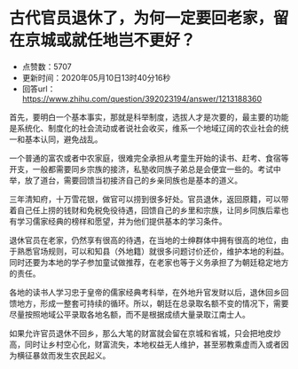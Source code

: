 # 古代官员退休了，为何一定要回老家，留在京城或就任地岂不更好？
- 点赞数：5707
- 更新时间：2020年05月10日13时40分16秒
- 回答url：https://www.zhihu.com/question/392023194/answer/1213188360
<body>
 <p data-pid="XGdb5nuJ">首先，要明白一个基本事实，那就是科举制度，选拔人才是次要的，最主要的功能是系统化、制度化的社会流动或者说社会收买，维系一个地域辽阔的农业社会的统一和基本认同，避免战乱。</p>
 <p data-pid="iWg4r4Ps">一个普通的富农或者中农家庭，很难完全承担从考童生开始的读书、赶考、食宿等开支，一般都需要同乡宗族的接济，私塾收同族子弟总是会便宜一些的。考试中举，放了道台，需要回馈当初接济自己的乡亲同族也是基本的道义。</p>
 <p data-pid="H2lI0NrK">三年清知府，十万雪花银，做官可以捞到很多好处。官员退休，返回原籍，可以带着自己任上捞的钱财和免税免役待遇，回馈自己的乡里和宗族，让同乡同族后辈也有学习儒家经典的榜样和愿望，并为他们提供基本的学习条件。</p>
 <p data-pid="TjvY0nj8">退休官员在老家，仍然享有很高的待遇，在当地的士绅群体中拥有很高的地位，由于熟悉官场规则，可以和知县（外地籍）就很多问题讨价还价，维护本地的利益。同时还要为本地的学子参加童试做推荐，在老家也等于义务承担了为朝廷稳定地方的责任。</p>
 <p data-pid="zVdl5Eu1">各地的读书人学习忠于皇帝的儒家经典考科举，在外地升官发财以后，退休回乡回馈地方，形成一整套可持续的循环。所以，朝廷在总录取名额不变的情况下，需要尽量按照地域公平录取各地名额，而不是根据成绩大量录取江南士人。</p>
 <p data-pid="qTNu8akd">如果允许官员退休不回乡，那么大笔的财富就会留在京城和省城，只会把地皮炒高，同时让乡村空心化，财富流失，本地权益无人维护，甚至邪教乘虚而入或者因为横征暴敛而发生农民起义。</p>
</body>